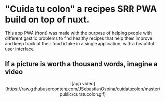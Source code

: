 # "Cuida tu colon" a recipes SRR PWA build on top of nuxt. 

This app PWA (front) was made with the purpose of helping people with different gastric problems to find healthy recipes that help them improve and keep track of their food intake in a single application, with a beautiful user interface.

## If a picture is worth a thousand words, imagine a video
<center>
![app video](https://raw.githubusercontent.com/JSebastianOspina/cuidatucolon/master/public/curatucolon.gif)
</center>
